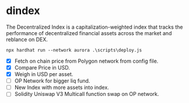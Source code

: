 # dindex

The Decentralized Index is a capitalization-weighted index that tracks the performance of decentralized financial assets across the market and reblance on DEX.

```
npx hardhat run --network aurora .\scripts\deploy.js
```

- [x] Fetch on chain price from Polygon network from config file.
- [x] Compare Price in USD.
- [x] Weigh in USD per asset.
- [ ] OP Network for bigger liq fund.
- [ ] New Index with more assets into index.
- [ ] Solidity Uniswap V3 Multicall function swap on OP network.
